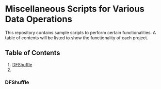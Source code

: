 # Miscellaneous Scripts for Various Data Operations  
This repository contains sample scripts to perform certain functionalities. A table of contents will be listed to show the functionality of each project. 

## Table of Contents
1. [DFShuffle](#dfshuffle)
2. 

### DFShuffle <a name="dfshuffle"></a>
